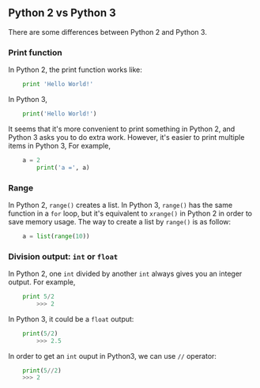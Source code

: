 ## Python 2 vs Python 3

There are some differences between Python 2 and Python 3.

 
### Print function

In Python 2, the print function works like:
```python
	print 'Hello World!'
```
In Python 3,
```python
	print('Hello World!')
```
It seems that it's more convenient to print something in Python 2, and Python 3 asks you to do extra work. 
However, it's easier to print multiple items in Python 3, For example,
```python
	a = 2
    	print('a =', a)
```

 
### Range

In Python 2, `range()` creates a list. 
In Python 3, `range()` has the same function in a `for` loop, but it's equivalent to `xrange()` in Python 2 in order to save memory usage.
The way to create a list by `range()` is as follow:
```python
	a = list(range(10))
```

 
### Division output: `int` or `float`

In Python 2, one `int` divided by another `int` always gives you an integer output. For example,
```python
	print 5/2
    	>>> 2
```
In Python 3, it could be a `float` output:
```python
	print(5/2)
    	>>> 2.5
```
In order to get an `int` ouput in Python3, we can use `//` operator:
```python
	print(5//2)
	>>> 2
```

